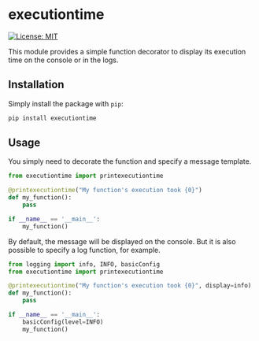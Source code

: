 # executiontime

[![License: MIT](https://img.shields.io/badge/License-MIT-blue.svg)](https://github.com/Timokasse/executiontim/blob/master/LICENSE)

This module provides a simple function decorator to display its execution time on the console or in the logs.

## Installation

Simply install the package with `pip`:

```bash
pip install executiontime
```

## Usage

You simply need to decorate the function and specify a message template.

```python
from executiontime import printexecutiontime

@printexecutiontime("My function's execution took {0}")
def my_function():
    pass

if __name__ == '__main__':
    my_function()
```

By default, the message will be displayed on the console. But it is also possible to specify a log function, for example.

```python
from logging import info, INFO, basicConfig
from executiontime import printexecutiontime

@printexecutiontime("My function's execution took {0}", display=info)
def my_function():
    pass

if __name__ == '__main__':
    basicConfig(level=INFO)
    my_function()

```
